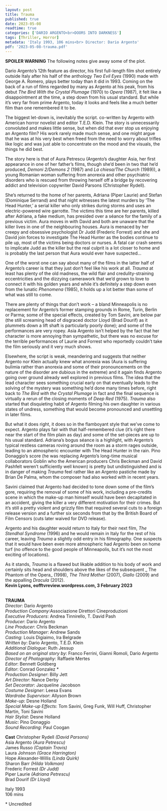 ```yaml
---
layout: post
title: Trauma
published: true
date: 2023-05-08
readtime: true
categories: ['DARIO ARGENTO<br>DOORS INTO DARKNESS']
tags: [Thriller, Horror]
metadata: 'Italy 1993, 106 mins<br> Director: Dario Argento'
pdf: '2023-05-08-trauma.pdf'
---
```


**SPOILER WARNING** The following notes give away some of the plot.

Dario Argento’s 12th feature as director, his first full-length film shot entirely outside Italy after his half of the anthology _Two Evil Eyes_ (1990) made with George A. Romero, plays better today than it did in 1993. Coming on the back of a run of films regarded by many as Argento at his peak, from his debut _The Bird With the Crystal Plumage_ (1970) to _Opera_ (1987), it felt like a disappointment at the time, a step down from his usual standard. But while it’s very far from prime Argento, today it looks and feels like a much better film than one remembered it to be.

The biggest let-down is, inevitably the script. co-written by Argento with American horror novelist and editor T.E.D. Klein. The story is unnecessarily convoluted and makes little sense, but when did that ever stop us enjoying an Argento film? His work rarely made much sense, and one might argue that he was at his very best when freed from the need to worry about trifles like logic and was just able to concentrate on the mood and the visuals, the things he did best.

The story here is that of Aura Petrescu (Argento’s daughter Asia, her first appearance in one of her father’s films, though she’d been in two that he’d produced, _Demoni 2/Demons 2_ (1987) and _La chiesa/The Church_ (1989)), a young Romanian woman suffering from anorexia and other psychiatric disorders who is rescued from throwing herself off a bridge by recovering addict and television copywriter David Parsons (Christopher Rydell).

She’s returned to the home of her parents, Adriana (Piper Laurie) and Stefan (Dominique Serrand) and that night witnesses the latest murders by ‘The Head Hunter,’ a serial killer who only strikes during storms and uses an electric-powered wire garrotte. The victims this time are her parents, killed after Adriana, a fake medium, has presided over a séance for the family of a previous victim. Aura moves in with David and both are unaware that the killer lives in one of the neighbouring houses. Aura is menaced by her creepy and obsessive psychologist Dr Judd (Frederic Forrest) and she and David join forces to investigate The Head Hunter as the bodies continue to pile up, most of the victims being doctors or nurses. A fatal car crash seems to implicate Judd as the killer but the real culprit is a lot closer to home and is probably the last person that Aura would ever have suspected…

One of the worst one can say about many of the films in the latter half of Argento’s career is that they just don’t feel like his work at all. _Trauma_ at least has plenty of the old madness, the wild flair and credulity-straining eccentricities and the dizzying camerawork that we’d grown to love to connect it with his golden years and while it’s definitely a step down even from the lunatic _Phenomena_ (1985), it holds up a lot better than some of what was still to come.

There are plenty of things that don’t work – a bland Minneapolis is no replacement for Argento’s former stamping grounds in Rome, Turin, Berlin or Parma; some of the special effects, created by Tom Savini, are below par (the still screaming head of disgraced doctor Lloyd (Brad Dourif) as it plummets down a lift shaft is particularly poorly done); and some of the performances are very ropey. Asia Argento isn’t helped by the fact that her character is more annoying than sympathetic, but there was no excuse for the terrible performances of Laurie and Forrest who reportedly couldn’t take the film seriously and it very much shows.

Elsewhere, the script is weak, meandering and suggests that neither Argento nor Klein actually knew what anorexia was (Aura is suffering bulimia rather than anorexia and some of their pronouncements on the nature of the disorder are dubious in the extreme) and it again finds Argento going over ground already well explored in previous films. The idea that the lead character sees something crucial early on that eventually leads to the solving of the mystery was something he’d done many times before, right back to _The Bird with the Crystal Plumage_ in fact and the final sequence is virtually a rerun of the closing moments of _Deep Red_ (1975). _Trauma_ also started that disquieting habit of Argento filming his own daughter in various states of undress, something that would become pronounced and unsettling in later films.

But what it does right, it does so in the flamboyant style that we’ve come to expect. Argento plays fair with that half-remembered clue (it’s right there near the start of the film plain as day) and some of the set-pieces are up to his usual standard. Adriana’s bogus séance is a highlight, with Argento’s typical restless cameras roving around the room as a storm rages outside, leading to an atmospheric encounter with The Head Hunter in the rain. Pino Donaggio’s score (he was replacing Argento’s long-time musical collaborators Goblin who the American producers Chris Beckman and David Pashfelt weren’t sufficiently well known) is pretty but undistinguished and is in danger of making _Trauma_ feel rather like an Argento pastiche made by Brian De Palma, whom the composer had also worked with in recent years.

Savini claimed that Argento had decided to tone down some of the film’s gore, requiring the removal of some of his work, including a pre-credits scene in which the make-up man himself would have been decapitated in an accident, giving the killer a very different motivation for their crimes. But it’s still a pretty violent and grizzly film that required several cuts to a foreign release version and a further six seconds from that by the British Board of Film Censors (cuts later waived for DVD release).

Argento and his daughter would return to Italy for their next film, _The Stendhal Syndrome_ (1996) and he would remain in Italy for the rest of his career, leaving _Trauma_ a slightly odd entry in his filmography. One suspects that it would have been even more atmospheric had Argento been on home turf (no offence to the good people of Minneapolis, but it’s not the most exciting of locations).

As it stands, _Trauma_ is a flawed but likable addition to his body of work and certainly sits head and shoulders above the likes of the subsequent _ The Phantom of the Opera_ (1998), _The Third Mother_ (2007), _Giallo_ (2009) and the appalling _Dracula_ (2012).  
**Kevin Lyons, eofftvreview.wordpress.com, 3 February 2023**  
<br>

**TRAUMA**  
_Director_: Dario Argento  
_Production Company_:Associazione Direttori Cineproduzioni  
_Executive Producers_: Andrea Tinnirello, T. David Pash  
_Producer_: Dario Argento  
_Line Producer_: Chris Beckman  
_Production Manager_: Andrew Sands  
_Casting_: Louis Digiaimo, Ira Belgrade  
_Written by_: Dario Argento, T.E.D. Klein  
_Additional Dialogue_: Ruth Jessup  
_Based on an original story by_: Franco Ferrini,
Gianni Romoli, Dario Argento  
_Director of Photography_: Raffaele Mertes  
_Editor_: Bennett Goldberg  
_Editor_: Conrad Gonzalez *  
_Production Designer_: Billy Jett  
_Art Director_: Nance Derby  
_Set Decorator_: Jacqueline Jacobson  
_Costume Designer_: Leesa Evans  
_Wardrobe Supervisor_: Allyson Brown  
_Make-up_: Desne Holland  
_Special Make-up Effects_: Tom Savini, Greg Funk, Will Huff, Christopher Martin, Toni Savini  
_Hair Stylist_: Desne Holland  
_Music_: Pino Donaggio  
_Sound Recording_: Paul Coogan  

**Cast**
Christopher Rydell _(David Parsons)_  
Asia Argento _(Aura Petrescu)_  
James Russo _(Captain Travis)_  
Laura Johnson _(Grace Harrington)_  
Hope Alexander-Willis _(Linda Quirk)_  
Sharon Barr _(Hilda Volkman)_  
Frederic Forrest _(Dr Judd)_  
Piper Laurie _(Adriana Petrescu)_  
Brad Dourif _(Dr Lloyd)_  

Italy 1993  
106 mins  

\* Uncredited  
<!--stackedit_data:
eyJoaXN0b3J5IjpbLTU4NDYxNTAzXX0=
-->